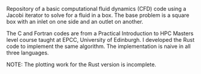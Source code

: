 Repository of a basic computational fluid dynamics (CFD) code using a Jacobi iterator to solve for a fluid in a box. The base problem is a square box with an inlet on one side and an outlet on another.

The C and Fortran codes are from a Practical Introduction to HPC Masters level course taught at EPCC, University of Edinburgh. I developed the Rust code to implement the same algorithm. The implementation is naive in all three languages. 

NOTE: The plotting work for the Rust version is incomplete.
